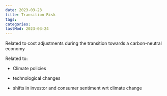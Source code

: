 ```yaml
---
date: 2023-03-23
title: Transition Risk
tags:
categories:
lastMod: 2023-03-24
---
```

Related to cost adjustments during the transition towards a carbon-neutral economy

Related to:

  + Climate policies

  + technological changes

  + shifts in investor and consumer sentiment wrt climate change

